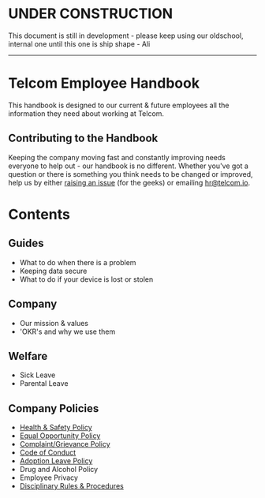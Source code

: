 # **UNDER CONSTRUCTION**
This document is still in development - please keep using our oldschool, internal one until this one is ship shape - Ali

---------------

# Telcom Employee Handbook
This handbook is designed to our current & future employees all the information they need about working at Telcom.

## Contributing to the Handbook
Keeping the company moving fast and constantly improving needs everyone to help out - our handbook is no different. Whether you've got a question or there is something you think needs to be changed or improved, help us by either [raising an issue](https://github.com/telcom/handbook/issues) (for the geeks) or emailing [hr@telcom.io](mailto:hr@telcom.io).

# Contents

## Guides
* What to do when there is a problem
* Keeping data secure
* What to do if your device is lost or stolen

## Company
* Our mission & values
* 'OKR's and why we use them

## Welfare
* Sick Leave
* Parental Leave

## Company Policies
* [Health & Safety Policy](/policies/health-and-safety.md)
* [Equal Opportunity Policy](/policies/equality.md)
* [Complaint/Grievance Policy](/policies/grievance.md)
* [Code of Conduct](/policies/conduct.md)
* [Adoption Leave Policy](/policies/adoption-leave.md)
* Drug and Alcohol Policy
* Employee Privacy
* [Disciplinary Rules & Procedures](/policies/disciplinary.md)
